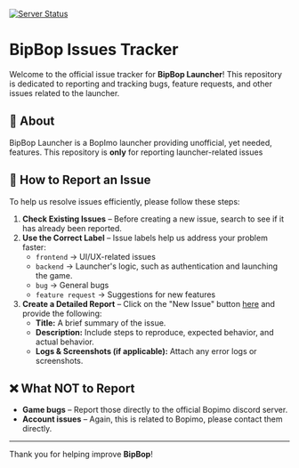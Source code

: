 [![Server Status](https://github.com/BipBop-Launcher/BipBop-Issues/actions/workflows/check-server.yml/badge.svg)](https://github.com/BipBop-Launcher/BipBop-Issues/actions/workflows/check-server.yml)
# BipBop Issues Tracker

Welcome to the official issue tracker for **BipBop Launcher**! This repository is dedicated to reporting and tracking bugs, feature requests, and other issues related to the launcher.

## 🚀 About

BipBop Launcher is a BopImo launcher providing unofficial, yet needed, features. This repository is **only** for reporting launcher-related issues&#x20;

## 📌 How to Report an Issue

To help us resolve issues efficiently, please follow these steps:

1. **Check Existing Issues** – Before creating a new issue, search to see if it has already been reported.
2. **Use the Correct Label** – Issue labels help us address your problem faster:
   - `frontend` → UI/UX-related issues
   - `backend` → Launcher's logic, such as authentication and launching the game.
   - `bug` → General bugs
   - `feature request` → Suggestions for new features
3. **Create a Detailed Report** – Click on the "New Issue" button [here](https://github.com/BipBop-Launcher/BipBop-Issues/issues) and provide the following:
   - **Title:** A brief summary of the issue.
   - **Description:** Include steps to reproduce, expected behavior, and actual behavior.
   - **Logs & Screenshots (if applicable):** Attach any error logs or screenshots.

## ❌ What NOT to Report

- **Game bugs** – Report those directly to the official Bopimo discord server.
- **Account issues** – Again, this is related to Bopimo, please contact them directly.

---

Thank you for helping improve **BipBop**!
